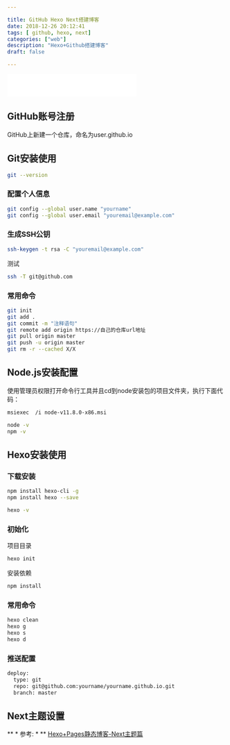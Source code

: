 ```yaml
---

title: GitHub Hexo Next搭建博客
date: 2018-12-26 20:12:41
tags: [ github, hexo, next]
categories: ["web"]
description: "Hexo+Github搭建博客"
draft: false

---
```


<html>
<iframe frameborder="no" border="0" marginwidth="0" marginheight="0" width=298 height=52 src="//music.163.com/outchain/player?type=2&id=29999285&auto=0&height=32"></iframe>
</html>

## GitHub账号注册

GitHub上新建一个仓库，命名为user.github.io

## Git安装使用

``` bash
git --version
```

### 配置个人信息

``` bash
git config --global user.name "yourname"
git config --global user.email "youremail@example.com"
```

### 生成SSH公钥

``` bash
ssh-keygen -t rsa -C "youremail@example.com"
```

测试

``` bash
ssh -T git@github.com
```

### 常用命令

```bash
git init
git add .
git commit -m "注释语句"
git remote add origin https://自己的仓库url地址
git pull origin master
git push -u origin master
git rm -r --cached X/X
```

## Node.js安装配置

使用管理员权限打开命令行工具并且cd到node安装包的项目文件夹，执行下面代码：

``` bash
msiexec  /i node-v11.8.0-x86.msi
```

``` bash
node -v
npm -v
```

## Hexo安装使用

### 下载安装

``` bash
npm install hexo-cli -g
npm install hexo --save
```

``` bash
hexo -v
```

### 初始化

项目目录

``` bash
hexo init
```

安装依赖

``` bash
npm install
```

### 常用命令

``` bash
hexo clean
hexo g
hexo s
hexo d
```

### 推送配置

``` bash
deploy:
  type: git
  repo: git@github.com:yourname/yourname.github.io.git
  branch: master
```

## Next主题设置

** * 参考: * ** [Hexo+Pages静态博客-Next主题篇](https://blog.csdn.net/mango_haoming/article/details/78207534/)
